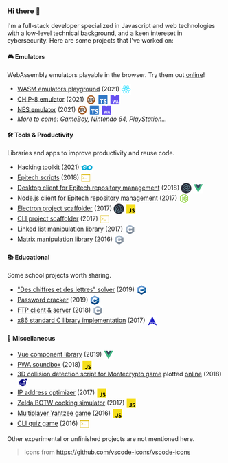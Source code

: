 ### Hi there 👋

I'm a full-stack developer specialized in Javascript and web technologies with a low-level technical background, and a keen intereset in cybersecurity. Here are some projects that I've worked on:

#### 🎮 Emulators

WebAssembly emulators playable in the browser. Try them out [online](https://kabukki.github.io/retro)!

- [WASM emulators playground](https://github.com/kabukki/retro) (2021) <img align="center" src="./icons/react.svg"/>
- [CHIP-8 emulator](https://github.com/kabukki/wasm-chip8) (2021) <img align="center" src="./icons/rust.svg"/> <img align="center" src="./icons/ts.svg"/> <img align="center" src="./icons/wasm.svg"/>
- [NES emulator](https://github.com/kabukki/wasm-nes) (2021) <img align="center" src="./icons/rust.svg"/> <img align="center" src="./icons/ts.svg"/> <img align="center" src="./icons/wasm.svg"/>
- *More to come: GameBoy, Nintendo 64, PlayStation...*

#### 🛠 Tools & Productivity

Libraries and apps to improve productivity and reuse code.

- [Hacking toolkit](https://github.com/kabukki/hackit) (2021) <img align="center" src="./icons/go.svg"/>
- [Epitech scripts](https://github.com/kabukki/epitech-utils) (2018) <img align="center" src="./icons/sh.svg"/>
- [Desktop client for Epitech repository management](https://github.com/kabukki/blih-vue) (2018) <img align="center" src="./icons/electron.svg"/> <img align="center" src="./icons/vue.svg"/>
- [Node.js client for Epitech repository management](https://github.com/kabukki/blih) (2017) <img align="center" src="./icons/node.svg"/>
- [Electron project scaffolder](https://github.com/kabukki/yarvis) (2017) <img align="center" src="./icons/electron.svg"/> <img align="center" src="./icons/js.svg"/>
- [CLI project scaffolder](https://github.com/kabukki/yarvis-cli) (2017) <img align="center" src="./icons/sh.svg"/>
- [Linked list manipulation library](https://github.com/kabukki/c-list) (2017) <img align="center" src="./icons/c.svg"/>
- [Matrix manipulation library](https://github.com/kabukki/c-matrix) (2016) <img align="center" src="./icons/c.svg"/>

#### 📚 Educational

Some school projects worth sharing.

- ["Des chiffres et des lettres" solver](https://github.com/kabukki/uqar-renardeau) (2019) <img align="center" src="./icons/cpp.svg"/>
- [Password cracker](https://github.com/kabukki/uqar-password-cracker) (2019) <img align="center" src="./icons/cpp.svg"/>
- [FTP client & server](https://github.com/kabukki/epitech-ftp) (2018) <img align="center" src="./icons/c.svg"/>
- [x86 standard C library implementation](https://github.com/kabukki/asm-libc) (2017) <img align="center" src="./icons/asm.svg"/>

#### 🎲 Miscellaneous

- [Vue component library](https://github.com/kabukki/vue-components) (2019) <img align="center" src="./icons/vue.svg"/>
- [PWA soundbox](https://github.com/kabukki/khrissbox) (2018) <img align="center" src="./icons/js.svg"/>
- [3D collision detection script for Montecrypto game](https://gist.github.com/kabukki/66f19b9752a6725e625a81157a66edfa) plotted [online](https://chart-studio.plotly.com/~rshn.kabu/1/#/) (2018) <img align="center" src="./icons/lua.svg"/>
- [IP address optimizer](https://github.com/kabukki/ip-optimizer) (2017) <img align="center" src="./icons/js.svg"/>
- [Zelda BOTW cooking simulator](https://github.com/kabukki/zelda-cooking) (2017) <img align="center" src="./icons/js.svg"/>
- [Multiplayer Yahtzee game](https://github.com/kabukki/yahtzee) (2016) <img align="center" src="./icons/js.svg"/>
- [CLI quiz game](https://github.com/kabukki/membash) (2016) <img align="center" src="./icons/sh.svg"/>

Other experimental or unfinished projects are not mentioned here.

> Icons from https://github.com/vscode-icons/vscode-icons

<!--
**kabukki/kabukki** is a ✨ _special_ ✨ repository because its `README.md` (this file) appears on your GitHub profile.

Here are some ideas to get you started:

- 🔭 I’m currently working on ...
- 🌱 I’m currently learning ...
- 👯 I’m looking to collaborate on ...
- 🤔 I’m looking for help with ...
- 💬 Ask me about ...
- 📫 How to reach me: ...
- 😄 Pronouns: ...
- ⚡ Fun fact: ...
-->

